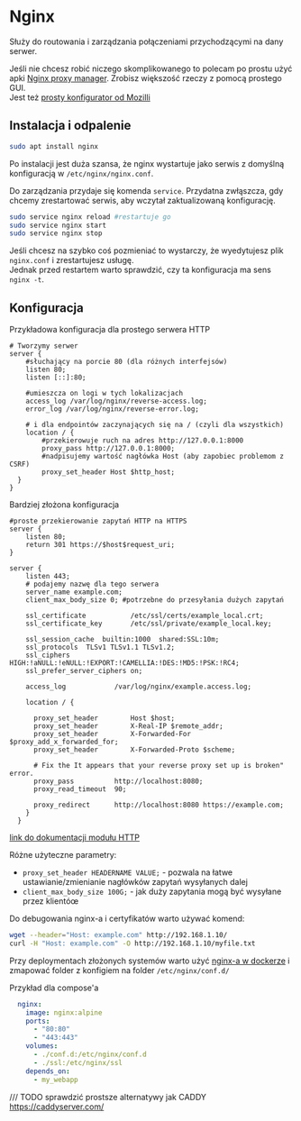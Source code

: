 # Nginx

Służy do routowania i zarządzania połączeniami przychodzącymi na dany serwer.

Jeśli nie chcesz robić niczego skomplikowanego to polecam po prostu użyć apki [Nginx proxy manager](https://nginxproxymanager.com/). Zrobisz większość rzeczy z pomocą prostego GUI.   
Jest też [prosty konfigurator od Mozilli](https://ssl-config.mozilla.org/)

## Instalacja i odpalenie

```bash
sudo apt install nginx
```

Po instalacji jest duża szansa, że nginx wystartuje jako serwis z domyślną konfiguracją w `/etc/nginx/nginx.conf`.

Do zarządzania przydaje się komenda `service`. Przydatna zwłąszcza, gdy chcemy zrestartować serwis, aby wczytał zaktualizowaną konfigurację.

```bash
sudo service nginx reload #restartuje go
sudo service nginx start
sudo service nginx stop
```

Jeśli chcesz na szybko coś pozmieniać to wystarczy, że wyedytujesz plik `nginx.conf` i zrestartujesz usługę.  
Jednak przed restartem warto sprawdzić, czy ta konfiguracja ma sens `nginx -t`.

## Konfiguracja

Przykładowa konfiguracja dla prostego serwera HTTP

```nginx
# Tworzymy serwer
server {
    #słuchający na porcie 80 (dla różnych interfejsów)
    listen 80;
    listen [::]:80;

    #umieszcza on logi w tych lokalizacjach
    access_log /var/log/nginx/reverse-access.log;
    error_log /var/log/nginx/reverse-error.log;
    
    # i dla endpointów zaczynających się na / (czyli dla wszystkich)
    location / {
        #przekierowuje ruch na adres http://127.0.0.1:8000
        proxy_pass http://127.0.0.1:8000;
        #nadpisujemy wartość nagłówka Host (aby zapobiec problemom z CSRF)
        proxy_set_header Host $http_host;
  }
}
```

Bardziej złożona konfiguracja

```nginx
#proste przekierowanie zapytań HTTP na HTTPS
server {
    listen 80;
    return 301 https://$host$request_uri;
}

server {
    listen 443;
    # podajemy nazwę dla tego serwera
    server_name example.com;
    client_max_body_size 0; #potrzebne do przesyłania dużych zapytań

    ssl_certificate           /etc/ssl/certs/example_local.crt;
    ssl_certificate_key       /etc/ssl/private/example_local.key;

    ssl_session_cache  builtin:1000  shared:SSL:10m;
    ssl_protocols  TLSv1 TLSv1.1 TLSv1.2;
    ssl_ciphers HIGH:!aNULL:!eNULL:!EXPORT:!CAMELLIA:!DES:!MD5:!PSK:!RC4;
    ssl_prefer_server_ciphers on;

    access_log            /var/log/nginx/example.access.log;

    location / {

      proxy_set_header        Host $host;
      proxy_set_header        X-Real-IP $remote_addr;
      proxy_set_header        X-Forwarded-For $proxy_add_x_forwarded_for;
      proxy_set_header        X-Forwarded-Proto $scheme;

      # Fix the It appears that your reverse proxy set up is broken" error.
      proxy_pass          http://localhost:8080;
      proxy_read_timeout  90;

      proxy_redirect      http://localhost:8080 https://example.com;
    }
  }
```

[link do dokumentacji modułu HTTP](https://nginx.org/en/docs/http/ngx_http_proxy_module.html)

Różne użyteczne parametry:

- `proxy_set_header HEADERNAME VALUE;` - pozwala na łatwe ustawianie/zmienianie nagłówków zapytań wysyłanych dalej
- `client_max_body_size 100G;` - jak duży zapytania mogą być wysyłane przez klientóœ

Do debugowania nginx-a i certyfikatów warto używać komend:

```bash
wget --header="Host: example.com" http://192.168.1.10/
curl -H "Host: example.com" -O http://192.168.1.10/myfile.txt
```

Przy deploymentach złożonych systemów warto użyć [nginx-a w dockerze](https://hub.docker.com/_/nginx) i zmapować folder z konfigiem na folder `/etc/nginx/conf.d/`

Przykład dla compose'a

```yml
  nginx:
    image: nginx:alpine
    ports:
      - "80:80"
      - "443:443"
    volumes:
      - ./conf.d:/etc/nginx/conf.d
      - ./ssl:/etc/nginx/ssl
    depends_on:
      - my_webapp

```


/// TODO sprawdzić prostsze alternatywy jak CADDY https://caddyserver.com/
